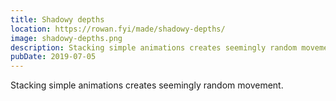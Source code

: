 ```yaml
---
title: Shadowy depths
location: https://rowan.fyi/made/shadowy-depths/
image: shadowy-depths.png
description: Stacking simple animations creates seemingly random movement.
pubDate: 2019-07-05
---
```

Stacking simple animations creates seemingly random movement.